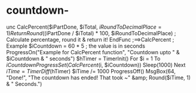 # countdown-
unc CalcPercent($iPartDone, $iTotal, $iRoundToDecimalPlace = 1)     Return Round(($iPartDone / $iTotal) * 100, $iRoundToDecimalPlace) ; Calculate percentage, round it &amp; return it! EndFunc   ;==>CalcPercent  ; Example  $iCountdown = 60 * 5 ; the value is in seconds  ProgressOn("Example for CalcPercent function", "Countdown upto " &amp; $iCountdown &amp; " seconds")  $hTimer = TimerInit() For $i = 1 To $iCountdown     ProgressSet(CalcPercent($i, $iCountdown))     Sleep(1000) Next $iTime = TimerDiff($hTimer) $iTime /= 1000  ProgressOff()  MsgBox(64, "Done!", "The countdown has ended! That took ~" &amp; Round($iTime, 1) &amp; " Seconds.")
